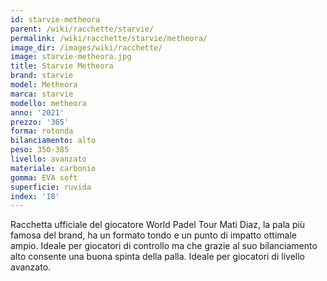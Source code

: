 ```yaml
---
id: starvie-metheora
parent: /wiki/racchette/starvie/
permalink: /wiki/racchette/starvie/metheora/
image_dir: /images/wiki/racchette/
image: starvie-metheora.jpg
title: Starvie Metheora
brand: starvie
model: Metheora
marca: starvie
modello: metheora
anno: '2021'
prezzo: '365'
forma: rotonda
bilanciamento: alto
peso: 350-385
livello: avanzato
materiale: carbonio
gomma: EVA soft
superficie: ruvida
index: '18'
---
```

Racchetta ufficiale del giocatore World Padel Tour Mati Diaz, la pala più famosa del brand, ha un formato tondo e un punto di impatto ottimale ampio. Ideale per giocatori di controllo ma che grazie al suo bilanciamento alto consente una buona spinta della palla. Ideale per giocatori di livello avanzato.